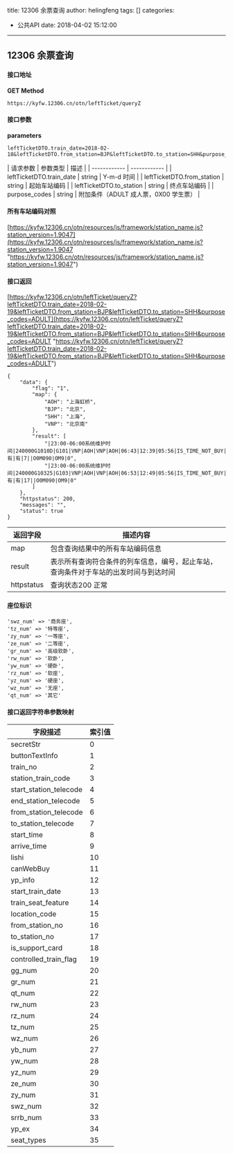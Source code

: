 title: 12306 余票查询
author: helingfeng
tags: []
categories:
  - 公共API
date: 2018-04-02 15:12:00
---
## 12306 余票查询

#### 接口地址

**GET Method**

```
https://kyfw.12306.cn/otn/leftTicket/queryZ
```

#### 接口参数

**parameters**

```
leftTicketDTO.train_date=2018-02-18&leftTicketDTO.from_station=BJP&leftTicketDTO.to_station=SHH&purpose_codes=ADULT
```

| 请求参数 | 参数类型 | 描述 |
| ------------ | ------------ |
| leftTicketDTO.train_date  |  string  | Y-m-d 时间 |
| leftTicketDTO.from_station  |  string | 起始车站编码 |
| leftTicketDTO.to_station  |  string  | 终点车站编码 |
| purpose_codes  | string | 附加条件（ADULT 成人票，0X00 学生票） |

#### 所有车站编码对照

[https://kyfw.12306.cn/otn/resources/js/framework/station_name.js?station_version=1.9047](https://kyfw.12306.cn/otn/resources/js/framework/station_name.js?station_version=1.9047 "https://kyfw.12306.cn/otn/resources/js/framework/station_name.js?station_version=1.9047")

#### 接口返回

[https://kyfw.12306.cn/otn/leftTicket/queryZ?leftTicketDTO.train_date=2018-02-19&leftTicketDTO.from_station=BJP&leftTicketDTO.to_station=SHH&purpose_codes=ADULT](https://kyfw.12306.cn/otn/leftTicket/queryZ?leftTicketDTO.train_date=2018-02-19&leftTicketDTO.from_station=BJP&leftTicketDTO.to_station=SHH&purpose_codes=ADULT "https://kyfw.12306.cn/otn/leftTicket/queryZ?leftTicketDTO.train_date=2018-02-19&leftTicketDTO.from_station=BJP&leftTicketDTO.to_station=SHH&purpose_codes=ADULT")

```
{
    "data": {
        "flag": "1",
        "map": {
            "AOH": "上海虹桥",
            "BJP": "北京",
            "SHH": "上海",
            "VNP": "北京南"
        },
        "result": [
            "|23:00-06:00系统维护时间|240000G1010D|G101|VNP|AOH|VNP|AOH|06:43|12:39|05:56|IS_TIME_NOT_BUY|m6x834Y1%2Fdp%2BurLu8dI6uYsKPCOZsDpYJLqIvIE9cY2orkrX|20180219|3|P2|01|11|1|0|||||||||||有|有|7||O0M090|OM9|0",
            "|23:00-06:00系统维护时间|240000G10325|G103|VNP|AOH|VNP|AOH|06:53|12:49|05:56|IS_TIME_NOT_BUY|w%2FLnQ0ETp%2Fja1rOHO7S7YfVUb%2BijsiQFasMAneG6A8k4h6Dc|20180219|3|P3|01|11|1|0|||||||||||有|有|17||O0M090|OM9|0"
        ]
    },
    "httpstatus": 200,
    "messages": "",
    "status": true
}
```

| 返回字段 |  描述内容 |
| ------------ | ------------ |
|  map  |  包含查询结果中的所有车站编码信息  |
|  result  |  表示所有查询符合条件的列车信息，编号，起止车站，查询条件对于车站的出发时间与到达时间  |
|  httpstatus |  查询状态200 正常 |

#### 座位标识
```
'swz_num' => '商务座',
'tz_num' => '特等座',
'zy_num' => '一等座',
'ze_num' => '二等座',
'gr_num' => '高级软卧',
'rw_num' => '软卧',
'yw_num' => '硬卧',
'rz_num' => '软座',
'yz_num' => '硬座',
'wz_num' => '无座',
'qt_num' => '其它'
```

#### 接口返回字符串参数映射

| 字段描述  | 索引值 |
| ------------ | ------------ |
|secretStr|0|
|buttonTextInfo|1|
|train_no|2|
|station_train_code|3|
|start_station_telecode|4|
|end_station_telecode|5|
|from_station_telecode|6|
|to_station_telecode|7|
|start_time|8|
|arrive_time|9|
|lishi|10|
|canWebBuy|11|
|yp_info|12|
|start_train_date|13|
|train_seat_feature|14|
|location_code|15|
|from_station_no|16|
|to_station_no|17|
|is_support_card|18|
|controlled_train_flag|19|
|gg_num|20|
|gr_num|21|
|qt_num|22|
|rw_num|23|
|rz_num|24|
|tz_num|25|
|wz_num|26|
|yb_num|27|
|yw_num|28|
|yz_num|29|
|ze_num|30|
|zy_num|31|
|swz_num|32|
|srrb_num|33|
|yp_ex|34|
|seat_types|35|